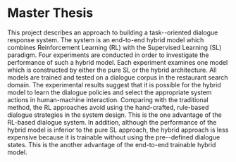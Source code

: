 # Master Thesis
This project describes an approach to building a task--oriented dialogue response system. 
The system is an end-to-end hybrid model which combines Reinforcement Learning (RL) with the Supervised Learning (SL) paradigm. 
Four experiments are conducted in order to investigate the performance of such a hybrid model. 
Each experiment examines one model which is constructed by either the pure SL or the hybrid architecture. 
All models are trained and tested on a dialogue corpus in the restaurant search domain. 
The experimental results suggest that it is possible for the hybrid model to learn the dialogue policies and select 
the appropriate system actions in human-machine interaction. 
Comparing with the traditional method, the RL approaches avoid using the hand-crafted, rule-based dialogue strategies in 
the system design. This is the one advantage of the RL-based dialogue system. In addition, although the performance of 
the hybrid model is inferior to the pure SL approach, the hybrid approach is less expensive because it is trainable without 
using the pre--defined dialogue states. 
This is the another advantage of the end-to-end trainable hybrid model.
